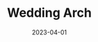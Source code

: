 ---
date: 2023-04-01
featured_image: mwa.webp
title: Wedding Arch
description: The wedding arch symbolizes the sacred space where vows are exchanged, marking the beginning of a shared journey. Adorned with flowers or personal touches, it's a visual representation of love and unity, creating timeless memories for the couple and guests alike.
#type: gallery
---